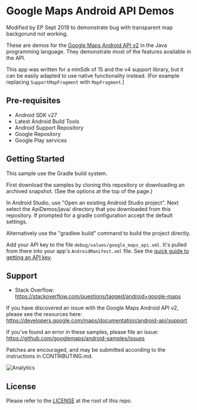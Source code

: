 Google Maps Android API Demos
===================================
Modified by EP Sept 2019 to demonstrate bug with transparent map backgorund not working.

These are demos for the [Google Maps Android API v2](https://developers.google.com/maps/documentation/android-api/)
in the Java programming language.
They demonstrate most of the features available in the API.

This app was written for a minSdk of 15 and the v4 support library, but it can be easily adapted to
use native functionality instead.
(For example replacing ``SupportMapFragment`` with ``MapFragment``.)

Pre-requisites
--------------

- Android SDK v27
- Latest Android Build Tools
- Android Support Repository
- Google Repository
- Google Play services

Getting Started
---------------

This sample use the Gradle build system.

First download the samples by cloning this repository or downloading an archived
snapshot. (See the options at the top of the page.)

In Android Studio, use "Open an existing Android Studio project".
Next select the ApiDemos/java/ directory that you downloaded from this repository.
If prompted for a gradle configuration accept the default settings. 

Alternatively use the "gradlew build" command to build the project directly.

Add your API key to the file `debug/values/google_maps_api.xml`.
It's pulled from there into your app's `AndroidManifest.xml` file.
See the [quick guide to getting an API key](https://developers.google.com/maps/documentation/android-api/signup).

Support
-------

- Stack Overflow: https://stackoverflow.com/questions/tagged/android+google-maps

If you have discovered an issue with the Google Maps Android API v2, please see
the resources here: https://developers.google.com/maps/documentation/android-api/support

If you've found an error in these samples, please file an issue:
https://github.com/googlemaps/android-samples/issues

Patches are encouraged, and may be submitted according to the instructions in
CONTRIBUTING.md.

![Analytics](https://ga-beacon.appspot.com/UA-12846745-20/android-samples-apidemos/readme?pixel)

License
-------

Please refer to the [LICENSE](https://github.com/googlemaps/android-samples/blob/master/LICENSE) at the root of this repo.
